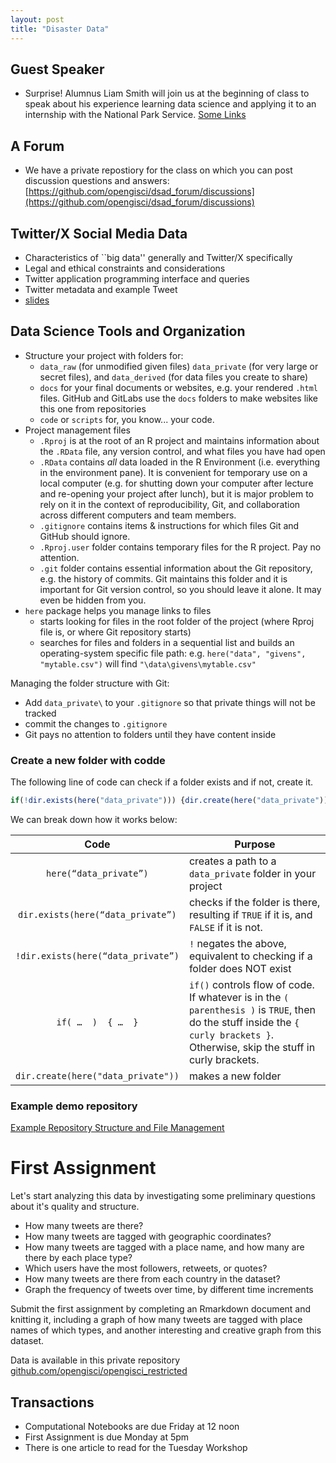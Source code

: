 ```yaml
---
layout: post
title: "Disaster Data"
---
```


## Guest Speaker

- Surprise! Alumnus Liam Smith will join us at the beginning of class to speak about his experience learning data science and applying it to an internship with the National Park Service. [Some Links](https://docs.google.com/document/d/1ye3qI0mlQXvzvh31zMydYT6Qh3KtTUpzQvMN5X1vyxQ/edit?tab=t.0)

## A Forum

- We have a private repostiory for the class on which you can post discussion questions and answers: [https://github.com/opengisci/dsad_forum/discussions](https://github.com/opengisci/dsad_forum/discussions)

## Twitter/X Social Media Data

- Characteristics of ``big data'' generally and Twitter/X specifically
- Legal and ethical constraints and considerations
- Twitter application programming interface and queries
- Twitter metadata and example Tweet
- [slides](https://drive.google.com/open?id=122vhIvRJ7Xys8Oyvppb5V_3gBn879b0a&usp=drive_fs)

## Data Science Tools and Organization

- Structure your project with folders for:
  - `data_raw` (for unmodified given files) `data_private` (for very large or secret files), and `data_derived` (for data files you create to share)
  - `docs` for your final documents or websites, e.g. your rendered `.html` files. GitHub and GitLabs use the `docs` folders to make websites like this one from repositories
  - `code` or `scripts` for, you know... your code.
- Project management files
  - `.Rproj` is at the root of an R project and maintains information about the `.RData` file, any version control, and what files you have had open
  - `.RData` contains *all* data loaded in the R Environment (i.e. everything in the environment pane). It is convenient for temporary use on a local computer (e.g. for shutting down your computer after lecture and re-opening your project after lunch), but it is major problem to rely on it in the context of reproducibility, Git, and collaboration across different computers and team members.
  - `.gitignore` contains items & instructions for which files Git and GitHub should ignore.
  - `.Rproj.user` folder contains temporary files for the R project. Pay no attention.
  - `.git` folder contains essential information about the Git repository, e.g. the history of commits. Git maintains this folder and it is important for Git version control, so you should leave it alone. It may even be hidden from you.
- `here` package helps you manage links to files
  - starts looking for files in the root folder of the project (where Rproj file is, or where Git repository starts)
  - searches for files and folders in a sequential list and builds an operating-system specific file path: e.g. `here("data", "givens", "mytable.csv")` will find `"\data\givens\mytable.csv"`

Managing the folder structure with Git:

 - Add `data_private\` to your `.gitignore` so that private things will not be tracked
 - commit the changes to `.gitignore`
 - Git pays no attention to folders until they have content inside


### Create a new folder with codde

The following line of code can check if a folder exists and if not, create it.

```r
if(!dir.exists(here("data_private"))) {dir.create(here("data_private"))}
```

We can break down how it works below:

Code | Purpose |
| :--: | -- |
`here(“data_private”)` | creates a path to a `data_private` folder in your project |
`dir.exists(here(“data_private”)` |   	checks if the folder is there, resulting if `TRUE` if it is, and `FALSE` if it is not. |
`!dir.exists(here(“data_private”)`  | 	`!` negates the above, equivalent to checking if a folder does NOT exist
`if( …  )  { …  }`	|	`if()` controls flow of code. If whatever is in the `( parenthesis )` is `TRUE`, then do the stuff inside the `{ curly brackets }`. Otherwise, skip the stuff in curly brackets. |
`dir.create(here("data_private"))`	| makes a new folder

### Example demo repository

 [Example Repository Structure and File Management](https://github.com/opengisci/wt25_demo)

# First Assignment

Let's start analyzing this data by investigating some preliminary questions about it's quality and structure.

- How many tweets are there?
- How many tweets are tagged with geographic coordinates?
- How many tweets are tagged with a place name, and how many are there by each place type?
- Which users have the most followers, retweets, or quotes?
- How many tweets are there from each country in the dataset?
- Graph the frequency of tweets over time, by different time increments

Submit the first assignment by completing an Rmarkdown document and knitting it, including a graph of how many tweets are tagged with place names of which types, and another interesting and creative graph from this dataset.

Data is available in this private repository [github.com/opengisci/opengisci_restricted](https://github.com/opengisci/opengisci_restricted)

## Transactions

- Computational Notebooks are due Friday at 12 noon
- First Assignment is due Monday at 5pm
- There is one article to read for the Tuesday Workshop
